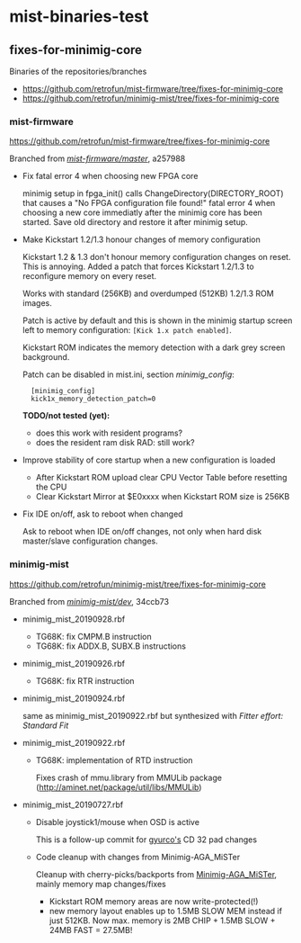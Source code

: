 # mist-binaries-test

## fixes-for-minimig-core
Binaries of the repositories/branches
* https://github.com/retrofun/mist-firmware/tree/fixes-for-minimig-core
* https://github.com/retrofun/minimig-mist/tree/fixes-for-minimig-core

### mist-firmware

https://github.com/retrofun/mist-firmware/tree/fixes-for-minimig-core

Branched from [_mist-firmware/master_](https://github.com/mist-devel/mist-firmware), a257988

* Fix fatal error 4 when choosing new FPGA core

  minimig setup in fpga_init() calls ChangeDirectory(DIRECTORY_ROOT) that
  causes a "No FPGA configuration file found!" fatal error 4 when choosing
  a new core immediatly after the minimig core has been started. Save old
  directory and restore it after minimig setup.

* Make Kickstart 1.2/1.3 honour changes of memory configuration

  Kickstart 1.2 & 1.3 don't honour memory configuration changes on reset.
  This is annoying. Added a patch that forces Kickstart 1.2/1.3 to reconfigure memory on every reset.

  Works with standard (256KB) and overdumped (512KB) 1.2/1.3 ROM images.

  Patch is active by default and this is shown in the minimig startup screen left
  to memory configuration: ``[Kick 1.x patch enabled]``.

  Kickstart ROM indicates the memory detection with a dark grey screen background.

  Patch can be disabled in mist.ini, section _minimig_config_:

        [minimig_config]
        kick1x_memory_detection_patch=0

  **TODO/not tested (yet):**
  * does this work with resident programs?
  * does the resident ram disk RAD: still work?

* Improve stability of core startup when a new configuration is loaded

  * After Kickstart ROM upload clear CPU Vector Table before resetting the CPU
  * Clear Kickstart Mirror at $E0xxxx when Kickstart ROM size is 256KB

* Fix IDE on/off, ask to reboot when changed

  Ask to reboot when IDE on/off changes, not only when hard disk master/slave configuration changes.

### minimig-mist

https://github.com/retrofun/minimig-mist/tree/fixes-for-minimig-core

Branched from [_minimig-mist/dev_](https://github.com/rkrajnc/minimig-mist/tree/dev), 34ccb73

* minimig_mist_20190928.rbf

  * TG68K: fix CMPM.B instruction
  * TG68K: fix ADDX.B, SUBX.B instructions

* minimig_mist_20190926.rbf

  * TG68K: fix RTR instruction

* minimig_mist_20190924.rbf

  same as minimig_mist_20190922.rbf but synthesized with _Fitter effort: Standard Fit_

* minimig_mist_20190922.rbf

  * TG68K: implementation of RTD instruction

    Fixes crash of mmu.library from MMULib package (http://aminet.net/package/util/libs/MMULib)

* minimig_mist_20190727.rbf

  * Disable joystick1/mouse when OSD is active

    This is a follow-up commit for [gyurco's](https://github.com/gyurco/minimig-mist/tree/dev) CD 32 pad changes
  * Code cleanup with changes from Minimig-AGA_MiSTer

    Cleanup with cherry-picks/backports from [Minimig-AGA_MiSTer](https://github.com/MiSTer-devel/Minimig-AGA_MiSTer), mainly memory map changes/fixes
    * Kickstart ROM memory areas are now write-protected(!)
    * new memory layout enables up to 1.5MB SLOW MEM instead if just 512KB.
    Now max. memory is 2MB CHIP + 1.5MB SLOW + 24MB FAST = 27.5MB!
